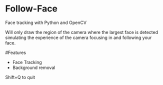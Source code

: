 # Follow-Face

Face tracking with Python and OpenCV

Will only draw the region of the camera where the largest face is detected
simulating the experience of the camera focusing in and following your face.

#Features
  * Face Tracking
  * Background removal

Shift+Q to quit

